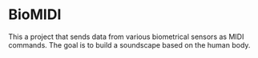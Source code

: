 # BioMIDI

This a project that sends data from various biometrical sensors as MIDI commands. The goal is to build a soundscape based on the human body.

